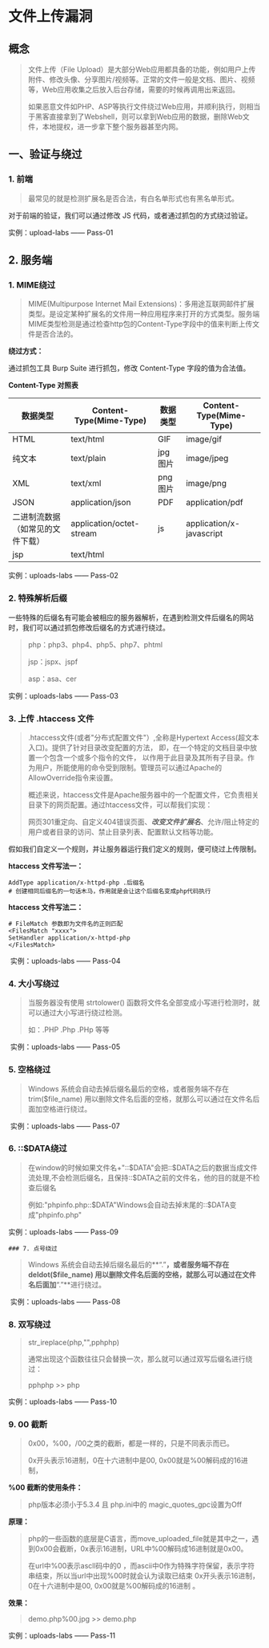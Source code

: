 # 文件上传漏洞

## 概念

> 文件上传（File Upload）是大部分Web应用都具备的功能，例如用户上传附件、修改头像、分享图片/视频等。正常的文件一般是文档、图片、视频等，Web应用收集之后放入后台存储，需要的时候再调用出来返回。
>
> 如果恶意文件如PHP、ASP等执行文件绕过Web应用，并顺利执行，则相当于黑客直接拿到了Webshell，则可以拿到Web应用的数据，删除Web文件，本地提权，进一步拿下整个服务器甚至内网。

## 一、验证与绕过

### 1. 前端

>  最常见的就是检测扩展名是否合法，有白名单形式也有黑名单形式。

对于前端的验证，我们可以通过修改 JS 代码，或者通过抓包的方式绕过验证。

实例：upload-labs —— Pass-01

## 2. 服务端

### 1. MIME绕过

> MIME(Multipurpose Internet Mail Extensions)：多用途互联网邮件扩展类型。是设定某种扩展名的文件用一种应用程序来打开的方式类型。服务端MIME类型检测是通过检查http包的Content-Type字段中的值来判断上传文件是否合法的。

**绕过方式：**

通过抓包工具 Burp Suite 进行抓包，修改 Content-Type 字段的值为合法值。

**Content-Type 对照表**

| 数据类型                         | Content-Type(Mime-Type)  | 数据类型 | Content-Type(Mime-Type)  |
| -------------------------------- | ------------------------ | -------- | ------------------------ |
| HTML                             | text/html                | GIF      | image/gif                |
| 纯文本                           | text/plain               | jpg 图片 | image/jpeg               |
| XML                              | text/xml                 | png 图片 | image/png                |
| JSON                             | application/json         | PDF      | application/pdf          |
| 二进制流数据（如常见的文件下载） | application/octet-stream | js       | application/x-javascript |
| jsp                              | text/html                |          |                          |

实例：uploads-labs —— Pass-02

### 2. 特殊解析后缀

一些特殊的后缀名有可能会被相应的服务器解析，在遇到检测文件后缀名的网站时，我们可以通过抓包修改后缀名的方式进行绕过。

> php：php3、php4、php5、php7、phtml 
>
> jsp：jspx、jspf 
>
> asp：asa、cer

实例：uploads-labs —— Pass-03

### 3. 上传 .htaccess 文件

> .htaccess文件(或者"分布式配置文件"）,全称是Hypertext Access(超文本入口)。提供了针对目录改变配置的方法， 即，在一个特定的文档目录中放置一个包含一个或多个指令的文件， 以作用于此目录及其所有子目录。作为用户，所能使用的命令受到限制。管理员可以通过Apache的AllowOverride指令来设置。 
>
> 概述来说，htaccess文件是Apache服务器中的一个配置文件，它负责相关目录下的网页配置。通过htaccess文件，可以帮我们实现：
>
> 网页301重定向、自定义404错误页面、***改变文件扩展名***、允许/阻止特定的用户或者目录的访问、禁止目录列表、配置默认文档等功能。

假如我们自定义一个规则，并让服务器运行我们定义的规则，便可绕过上传限制。

**htaccess 文件写法一：**

```
AddType application/x-httpd-php .后缀名
# 创建相同后缀名的一句话木马，作用就是会让这个后缀名变成php代码执行
```

**htaccess 文件写法二：**

```
# FileMatch 参数即为文件名的正则匹配
<FilesMatch "xxxx">
SetHandler application/x-httpd-php
</FilesMatch>
```

​	实例：uploads-labs —— Pass-04

### 4. 大小写绕过

> 当服务器没有使用 strtolower() 函数将文件名全部变成小写进行检测时，就可以通过大小写进行绕过检测。
>
> 如：.PHP .Php .PHp 等等

​	实例：uploads-labs —— Pass-05

### 5. 空格绕过

> Windows 系统会自动去掉后缀名最后的空格，或者服务端不存在 trim($file_name) 用以删除文件名后面的空格，就那么可以通过在文件名后面加空格进行绕过。

​	实例：uploads-labs —— Pass-07

### 6. ::$DATA绕过

> 在window的时候如果文件名+"::$DATA"会把::$DATA之后的数据当成文件流处理,不会检测后缀名，且保持::$DATA之前的文件名，他的目的就是不检查后缀名
>
> 例如:"phpinfo.php::$DATA"Windows会自动去掉末尾的::$DATA变成"phpinfo.php"

实例：uploads-labs —— Pass-09

	### 7. 点号绕过

> Windows 系统会自动去掉后缀名最后的**“.”**，或者服务端不存在 deldot($file_name) 用以删除文件名后面的空格，就那么可以通过在文件名后面加**“.”**进行绕过。

​	实例：uploads-labs —— Pass-08

### 8. 双写绕过

> str_ireplace(php,"",pphphp)
>
> 通常出现这个函数往往只会替换一次，那么就可以通过双写后缀名进行绕过：
>
> pphphp >> php  

实例：uploads-labs —— Pass-10

### 9. 00 截断

> 0x00，%00，/00之类的截断，都是一样的，只是不同表示而已。
>
> 0x开头表示16进制，0在十六进制中是00, 0x00就是%00解码成的16进制，

**%00 截断的使用条件：**

> php版本必须小于5.3.4 且 php.ini中的 magic_quotes_gpc设置为Off

**原理：**

> php的一些函数的底层是C语言，而move_uploaded_file就是其中之一，遇到0x00会截断，0x表示16进制，URL中%00解码成16进制就是0x00。
>
> 在url中%00表示ascll码中的0 ，而ascii中0作为特殊字符保留，表示字符串结束，所以当url中出现%00时就会认为读取已结束 0x开头表示16进制，0在十六进制中是00, 0x00就是%00解码成的16进制 。

**效果：**

> demo.php%00.jpg  >> demo.php

实例：uploads-labs —— Pass-11

